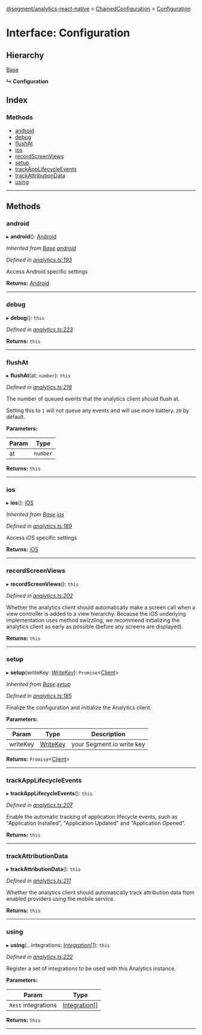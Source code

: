 [@segment/analytics-react-native](../README.md) > [ChainedConfiguration](../modules/analytics.chainedconfiguration.md) > [Configuration](../interfaces/analytics.chainedconfiguration.configuration.md)

# Interface: Configuration

## Hierarchy

 [Base](analytics.chainedconfiguration.base.md)

**↳ Configuration**

## Index

### Methods

* [android](analytics.chainedconfiguration.configuration.md#android)
* [debug](analytics.chainedconfiguration.configuration.md#debug)
* [flushAt](analytics.chainedconfiguration.configuration.md#flushat)
* [ios](analytics.chainedconfiguration.configuration.md#ios)
* [recordScreenViews](analytics.chainedconfiguration.configuration.md#recordscreenviews)
* [setup](analytics.chainedconfiguration.configuration.md#setup)
* [trackAppLifecycleEvents](analytics.chainedconfiguration.configuration.md#trackapplifecycleevents)
* [trackAttributionData](analytics.chainedconfiguration.configuration.md#trackattributiondata)
* [using](analytics.chainedconfiguration.configuration.md#using)

---

## Methods

<a id="android"></a>

###  android

▸ **android**(): [Android](analytics.chainedconfiguration.android.md)

*Inherited from [Base](analytics.chainedconfiguration.base.md).[android](analytics.chainedconfiguration.base.md#android)*

*Defined in [analytics.ts:193](https://github.com/segmentio/analytics-react-native/blob/master/packages/core/src/analytics.ts#L193)*

Access Android specific settings

**Returns:** [Android](analytics.chainedconfiguration.android.md)

___
<a id="debug"></a>

###  debug

▸ **debug**(): `this`

*Defined in [analytics.ts:223](https://github.com/segmentio/analytics-react-native/blob/master/packages/core/src/analytics.ts#L223)*

**Returns:** `this`

___
<a id="flushat"></a>

###  flushAt

▸ **flushAt**(at: *`number`*): `this`

*Defined in [analytics.ts:218](https://github.com/segmentio/analytics-react-native/blob/master/packages/core/src/analytics.ts#L218)*

The number of queued events that the analytics client should flush at.

Setting this to `1` will not queue any events and will use more battery. `20` by default.

**Parameters:**

| Param | Type |
| ------ | ------ |
| at | `number` |

**Returns:** `this`

___
<a id="ios"></a>

###  ios

▸ **ios**(): [iOS](analytics.chainedconfiguration.ios.md)

*Inherited from [Base](analytics.chainedconfiguration.base.md).[ios](analytics.chainedconfiguration.base.md#ios)*

*Defined in [analytics.ts:189](https://github.com/segmentio/analytics-react-native/blob/master/packages/core/src/analytics.ts#L189)*

Access iOS specific settings

**Returns:** [iOS](analytics.chainedconfiguration.ios.md)

___
<a id="recordscreenviews"></a>

###  recordScreenViews

▸ **recordScreenViews**(): `this`

*Defined in [analytics.ts:202](https://github.com/segmentio/analytics-react-native/blob/master/packages/core/src/analytics.ts#L202)*

Whether the analytics client should automatically make a screen call when a view controller is added to a view hierarchy. Because the iOS underlying implementation uses method swizzling, we recommend initializing the analytics client as early as possible (before any screens are displayed).

**Returns:** `this`

___
<a id="setup"></a>

###  setup

▸ **setup**(writeKey: *[WriteKey](../#writekey)*): `Promise`<[Client](../classes/analytics.client.md)>

*Inherited from [Base](analytics.chainedconfiguration.base.md).[setup](analytics.chainedconfiguration.base.md#setup)*

*Defined in [analytics.ts:185](https://github.com/segmentio/analytics-react-native/blob/master/packages/core/src/analytics.ts#L185)*

Finalize the configuration and initialize the Analytics client.

**Parameters:**

| Param | Type | Description |
| ------ | ------ | ------ |
| writeKey | [WriteKey](../#writekey) |  your Segment.io write key |

**Returns:** `Promise`<[Client](../classes/analytics.client.md)>

___
<a id="trackapplifecycleevents"></a>

###  trackAppLifecycleEvents

▸ **trackAppLifecycleEvents**(): `this`

*Defined in [analytics.ts:207](https://github.com/segmentio/analytics-react-native/blob/master/packages/core/src/analytics.ts#L207)*

Enable the automatic tracking of application lifecycle events, such as "Application Installed", "Application Updated" and "Application Opened".

**Returns:** `this`

___
<a id="trackattributiondata"></a>

###  trackAttributionData

▸ **trackAttributionData**(): `this`

*Defined in [analytics.ts:211](https://github.com/segmentio/analytics-react-native/blob/master/packages/core/src/analytics.ts#L211)*

Whether the analytics client should automatically track attribution data from enabled providers using the mobile service.

**Returns:** `this`

___
<a id="using"></a>

###  using

▸ **using**(...integrations: *[Integration](../#integration)[]*): `this`

*Defined in [analytics.ts:222](https://github.com/segmentio/analytics-react-native/blob/master/packages/core/src/analytics.ts#L222)*

Register a set of integrations to be used with this Analytics instance.

**Parameters:**

| Param | Type |
| ------ | ------ |
| `Rest` integrations | [Integration](../#integration)[] |

**Returns:** `this`

___

